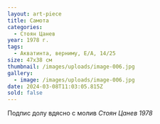 ```yaml
---
layout: art-piece
title: Самота
categories:
  - Стоян Цанев
year: 1978 г.
tags:
  - Акватинта, верниму, Е/А, 14/25
size: 47х38 см
thumbnail: /images/uploads/image-006.jpg
gallery:
  - image: /images/uploads/image-006.jpg
date: 2024-03-08T11:03:05.815Z
sold: false
---
```

Подпис долу вдясно с молив *Стоян Цанев 1978*
